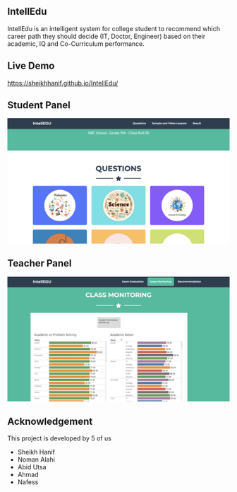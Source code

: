 ## IntellEdu
IntellEdu is an intelligent system for college student to recommend which career path they should decide (IT, Doctor, Engineer) based on their
academic, IQ and Co-Curriculum performance. 

## Live Demo
https://sheikhhanif.github.io/IntellEdu/
## Student Panel
![student](demo/st.png)

## Teacher Panel
![teacher](demo/t.png)

## Acknowledgement 
This project is developed by 5 of us
- Sheikh Hanif
- Noman Alahi
- Abid Utsa
- Ahmad
- Nafess
